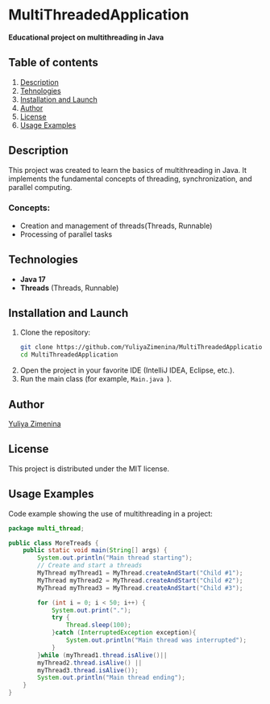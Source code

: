 # MultiThreadedApplication

**Educational project on multithreading in Java**

## Table of contents
1. [Description](#description)
2. [Tehnologies](#technologies)
3. [Installation and Launch](#installation-and-launch)
4. [Author](#author)
5. [License](#license)
6. [Usage Examples](#usage-examples)

## Description

This project was created to learn the basics of multithreading in Java. It implements the fundamental concepts of threading, synchronization, and parallel computing.

### Concepts:
- Creation and management of threads(Threads, Runnable)
- Processing of parallel tasks

## Technologies

- **Java 17**
- **Threads** (Threads, Runnable)

## Installation and Launch

1. Clone the repository:
    ```bash
    git clone https://github.com/YuliyaZimenina/MultiThreadedApplication.git
    cd MultiThreadedApplication
    ```
2. Open the project in your favorite IDE (IntelliJ IDEA, Eclipse, etc.).
3. Run the main class (for example, `Main.java `).

## Author

[Yuliya Zimenina](https://github.com/YuliyaZimenina)

## License

This project is distributed under the MIT license.

## Usage Examples

Code example showing the use of multithreading in a project:

```java
package multi_thread;

public class MoreTreads {
    public static void main(String[] args) {
        System.out.println("Main thread starting");
        // Create and start a threads
        MyThread myThread1 = MyThread.createAndStart("Child #1");
        MyThread myThread2 = MyThread.createAndStart("Child #2");
        MyThread myThread3 = MyThread.createAndStart("Child #3");

        for (int i = 0; i < 50; i++) {
            System.out.print(".");
            try {
                Thread.sleep(100);
            }catch (InterruptedException exception){
                System.out.println("Main thread was interrupted");
            }
        }while (myThread1.thread.isAlive()||
        myThread2.thread.isAlive() ||
        myThread3.thread.isAlive());
        System.out.println("Main thread ending");
    }
}
